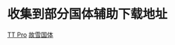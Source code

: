 # 收集到部分国体辅助下载地址
[TT Pro](https://www.123pan.com/s/w0ibVv-vP3Kd.html)
[故雪国体](https://www.123pan.com/s/PIeqVv-lizI.html)